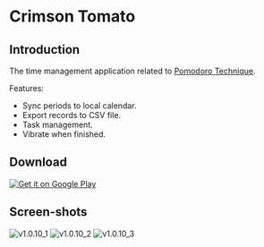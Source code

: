 Crimson Tomato
==============

## Introduction

The time management application related to [Pomodoro Technique](https://en.wikipedia.org/wiki/Pomodoro_Technique).

Features:

* Sync periods to local calendar.
* Export records to CSV file.
* Task management.
* Vibrate when finished.

## Download

[![Get it on Google Play](https://play.google.com/intl/en_us/badges/images/generic/en_badge_web_generic.png)](https://play.google.com/store/apps/details?id=zhaohg.crimson&utm_source=global_co&utm_medium=prtnr&utm_content=Mar2515&utm_campaign=PartBadge&pcampaignid=MKT-Other-global-all-co-prtnr-py-PartBadge-Mar2515-1)

## Screen-shots

![v1.0.10_1](https://cloud.githubusercontent.com/assets/853842/11317338/cf4ff8f0-9066-11e5-9be3-87cffcedf80f.png)
![v1.0.10_2](https://cloud.githubusercontent.com/assets/853842/11317339/cf502460-9066-11e5-94a9-71a87020643a.png)
![v1.0.10_3](https://cloud.githubusercontent.com/assets/853842/11317340/cf51cd1a-9066-11e5-9759-92de1fd265a7.png)

